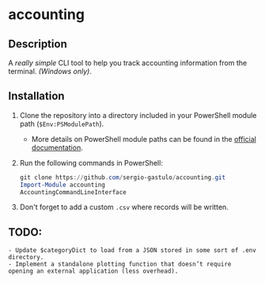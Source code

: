 # accounting

## **Description**  
A *really simple* CLI tool to help you track accounting information from the terminal. *(Windows only)*.  

## **Installation**  

1. Clone the repository into a directory included in your PowerShell module path (`$Env:PSModulePath`).  
   - More details on PowerShell module paths can be found in the [official documentation](https://learn.microsoft.com/es-es/powershell/module/microsoft.powershell.core/about/about_psmodulepath?view=powershell-7.5).  

2. Run the following commands in PowerShell:  
   ```powershell
   git clone https://github.com/sergio-gastulo/accounting.git
   Import-Module accounting
   AccountingCommandLineInterface
   ```

3. Don't forget to add a custom `.csv` where records will be written.

## TODO:
    - Update $categoryDict to load from a JSON stored in some sort of .env directory. 
    - Implement a standalone plotting function that doesn’t require opening an external application (less overhead).